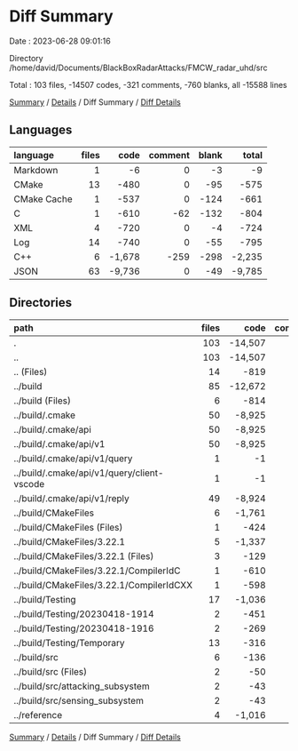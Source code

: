 # Diff Summary

Date : 2023-06-28 09:01:16

Directory /home/david/Documents/BlackBoxRadarAttacks/FMCW_radar_uhd/src

Total : 103 files,  -14507 codes, -321 comments, -760 blanks, all -15588 lines

[Summary](results.md) / [Details](details.md) / Diff Summary / [Diff Details](diff-details.md)

## Languages
| language | files | code | comment | blank | total |
| :--- | ---: | ---: | ---: | ---: | ---: |
| Markdown | 1 | -6 | 0 | -3 | -9 |
| CMake | 13 | -480 | 0 | -95 | -575 |
| CMake Cache | 1 | -537 | 0 | -124 | -661 |
| C | 1 | -610 | -62 | -132 | -804 |
| XML | 4 | -720 | 0 | -4 | -724 |
| Log | 14 | -740 | 0 | -55 | -795 |
| C++ | 6 | -1,678 | -259 | -298 | -2,235 |
| JSON | 63 | -9,736 | 0 | -49 | -9,785 |

## Directories
| path | files | code | comment | blank | total |
| :--- | ---: | ---: | ---: | ---: | ---: |
| . | 103 | -14,507 | -321 | -760 | -15,588 |
| .. | 103 | -14,507 | -321 | -760 | -15,588 |
| .. (Files) | 14 | -819 | -44 | -27 | -890 |
| ../build | 85 | -12,672 | -126 | -589 | -13,387 |
| ../build (Files) | 6 | -814 | 0 | -146 | -960 |
| ../build/.cmake | 50 | -8,925 | 0 | -49 | -8,974 |
| ../build/.cmake/api | 50 | -8,925 | 0 | -49 | -8,974 |
| ../build/.cmake/api/v1 | 50 | -8,925 | 0 | -49 | -8,974 |
| ../build/.cmake/api/v1/query | 1 | -1 | 0 | 0 | -1 |
| ../build/.cmake/api/v1/query/client-vscode | 1 | -1 | 0 | 0 | -1 |
| ../build/.cmake/api/v1/reply | 49 | -8,924 | 0 | -49 | -8,973 |
| ../build/CMakeFiles | 6 | -1,761 | -126 | -348 | -2,235 |
| ../build/CMakeFiles (Files) | 1 | -424 | 0 | -42 | -466 |
| ../build/CMakeFiles/3.22.1 | 5 | -1,337 | -126 | -306 | -1,769 |
| ../build/CMakeFiles/3.22.1 (Files) | 3 | -129 | 0 | -44 | -173 |
| ../build/CMakeFiles/3.22.1/CompilerIdC | 1 | -610 | -62 | -132 | -804 |
| ../build/CMakeFiles/3.22.1/CompilerIdCXX | 1 | -598 | -64 | -130 | -792 |
| ../build/Testing | 17 | -1,036 | 0 | -17 | -1,053 |
| ../build/Testing/20230418-1914 | 2 | -451 | 0 | -2 | -453 |
| ../build/Testing/20230418-1916 | 2 | -269 | 0 | -2 | -271 |
| ../build/Testing/Temporary | 13 | -316 | 0 | -13 | -329 |
| ../build/src | 6 | -136 | 0 | -29 | -165 |
| ../build/src (Files) | 2 | -50 | 0 | -11 | -61 |
| ../build/src/attacking_subsystem | 2 | -43 | 0 | -9 | -52 |
| ../build/src/sensing_subsystem | 2 | -43 | 0 | -9 | -52 |
| ../reference | 4 | -1,016 | -151 | -144 | -1,311 |

[Summary](results.md) / [Details](details.md) / Diff Summary / [Diff Details](diff-details.md)